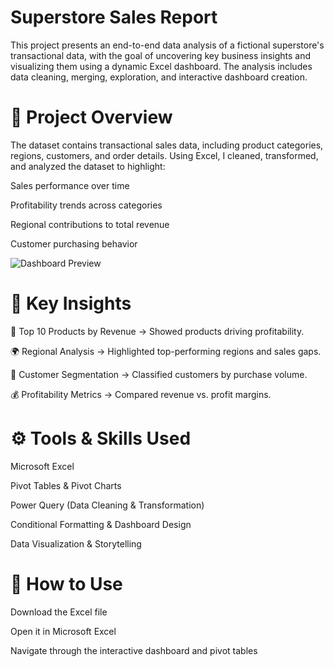 # Superstore Sales Report
This project presents an end-to-end data analysis of a fictional superstore's transactional data, with the goal of uncovering key business insights and visualizing them using a dynamic Excel dashboard. The analysis includes data cleaning, merging, exploration, and interactive dashboard creation.

# 📌 Project Overview
The dataset contains transactional sales data, including product categories, regions, customers, and order details.
Using Excel, I cleaned, transformed, and analyzed the dataset to highlight:

Sales performance over time

Profitability trends across categories

Regional contributions to total revenue

Customer purchasing behavior

![Dashboard Preview](dashboard.png)

# 🔑 Key Insights
🛒 Top 10 Products by Revenue → Showed products driving profitability.

🌍 Regional Analysis → Highlighted top-performing regions and sales gaps.

👥 Customer Segmentation → Classified customers by purchase volume.

💰 Profitability Metrics → Compared revenue vs. profit margins.

# ⚙️ Tools & Skills Used
Microsoft Excel

Pivot Tables & Pivot Charts

Power Query (Data Cleaning & Transformation)

Conditional Formatting & Dashboard Design

Data Visualization & Storytelling

# 🚀 How to Use
Download the Excel file

Open it in Microsoft Excel

Navigate through the interactive dashboard and pivot tables
